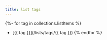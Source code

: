 ```yaml
---
title: list tags
---
```


{%- for tag in collections.listItems %}
- [{{ tag }}](/lists/tags/{{ tag }})
{% endfor %}